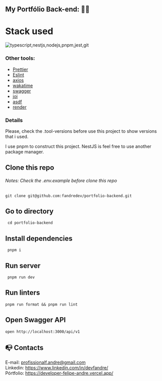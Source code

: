 ## My Portfólio Back-end: :technologist:

# Stack used

<img src="https://skillicons.dev/icons?i=typescript,nestjs,nodejs,pnpm,jest,git&theme=dark" alt="typescript,nestjs,nodejs,pnpm,jest,git" />

### Other tools:

- [Prettier](https://eslint.org/)
- [Eslint](https://prettier.io/)
- [axios](https://axios-http.com/ptbr/docs/intro)
- [wakatime](https://wakatime.com/)
- [swagger](https://swagger.io/)
- [joi](https://joi.dev/)
- [asdf](https://asdf-vm.com/)
- [render](https://render.com/)

### Details

Please, check the .tool-versions before use this project to show versions that i used.

I use pnpm to construct this project. NestJS is feel free to use another package manager.

## Clone this repo

###### Notes: Check the .env.example before clone this repo

```
git clone git@github.com:fandredev/portfolio-backend.git
```

## Go to directory

```
 cd portfolio-backend
```

## Install dependencies

```
 pnpm i
```

## Run server

```
 pnpm run dev
```

## Run linters

```
pnpm run format && pnpm run lint
```

## Open Swagger API

```
open http://localhost:3000/api/v1
```

## :mailbox_with_no_mail: Contacts

E-mail: profissionalf.andre@gmail.com<br>
Linkedin: https://www.linkedin.com/in/devfandre/<br>
Pórtfolio: https://developer-felipe-andre.vercel.app/<br>
